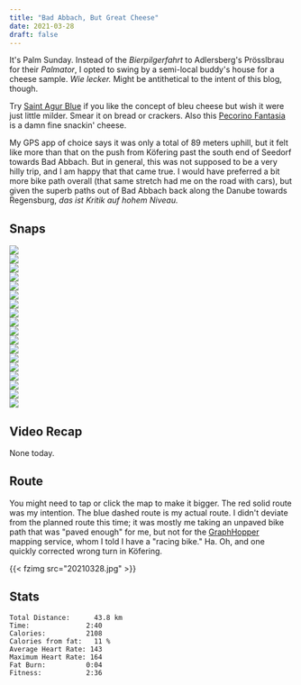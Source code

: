 ```yaml
---
title: "Bad Abbach, But Great Cheese"
date: 2021-03-28
draft: false
---
```


It's Palm Sunday.  Instead of the *Bierpilgerfahrt* to Adlersberg's Prösslbrau for their *Palmator*, I opted to swing by a semi-local buddy's house for a cheese sample.  *Wie lecker.*  Might be antithetical to the intent of this blog, though. 

Try [Saint Agur Blue](https://en.wikipedia.org/wiki/Saint_Agur_Blue) if you like the concept of bleu cheese but wish it were just little milder.  Smear it on bread or crackers.  Also this [Pecorino Fantasia](https://www.amazon.de/Pecorino-Fantasia-ca-800g-Schafsk%C3%A4se/dp/B00A3BQXMU) is a damn fine snackin' cheese. 

My GPS app of choice says it was only a total of 89 meters uphill, but it felt like more than that on the push from Köfering past the south end of Seedorf towards Bad Abbach.  But in general, this was not supposed to be a very hilly trip, and I am happy that that came true.  I would have preferred a bit more bike path overall (that same stretch had me on the road with cars), but given the superb paths out of Bad Abbach back along the Danube towards Regensburg, *das ist Kritik auf hohem Niveau.*


## Snaps

![](IMG210328-090607F.JPG)  
![](IMG210328-091146F.JPG)  
![](IMG210328-091657F.JPG)  
![](IMG210328-092118F.JPG)  
![](IMG_20210328_094634596_s.jpg)  
![](IMG_20210328_102247069_s.jpg)  
![](IMG210328-104520F.JPG)  
![](IMG_20210328_095652851_BURST000_COVER_TOP_s.jpg)  
![](IMG210328-105934F.JPG)  
![](IMG210328-110744F.JPG)  
![](IMG210328-111205F.JPG)  
![](IMG210328-111419F.JPG)  
![](IMG_20210328_114759070_s.jpg)  
![](IMG_20210328_115159397_s.jpg)  
![](IMG_20210328_115710882_s.jpg)  
![](IMG_20210328_120008503_s.jpg)  
![](IMG_20210328_120016713_BURST000_COVER_TOP_s.jpg)  
![](IMG_20210328_121518582_s.jpg)  

## Video Recap
None today.


## Route
You might need to tap or click the map to make it bigger.  The red solid route was my intention.  The blue dashed route is my actual route.  I didn't deviate from the planned route this time; it was mostly me taking an unpaved bike path that was "paved enough" for me, but not for the [GraphHopper](https://www.graphhopper.com/maps) mapping service, whom I told I have a "racing bike."  Ha.  Oh, and one quickly corrected wrong turn in Köfering.

{{< fzimg src="20210328.jpg" >}}

## Stats

```
Total Distance:      43.8 km 
Time:              2:40
Calories:          2108
Calories from fat:   11 %
Average Heart Rate: 143
Maximum Heart Rate: 164
Fat Burn:          0:04
Fitness:           2:36
```

